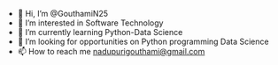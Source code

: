 - 👋 Hi, I’m @GouthamiN25
- 👀 I’m interested in Software Technology 
- 🌱 I’m currently learning Python-Data Science
- 💞️ I’m looking for opportunities on Python programming Data Science 
- 📫 How to reach me nadupurigouthami@gmail.com

<!---
GouthamiN25/GouthamiN25 is a ✨ special ✨ repository because its `README.md` (this file) appears on your GitHub profile.
You can click the Preview link to take a look at your changes.
--->
